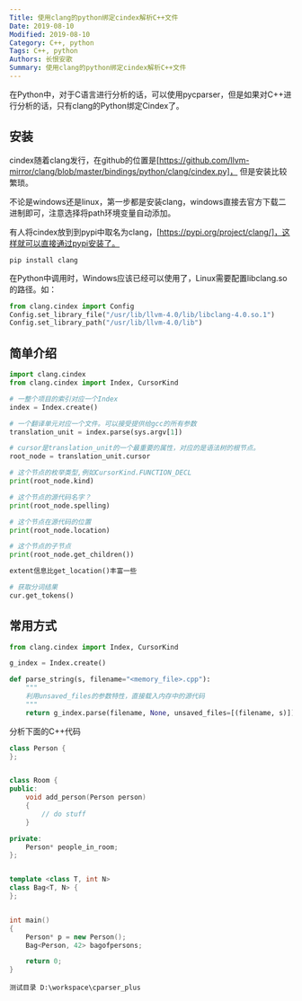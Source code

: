 ```yaml
---
Title: 使用clang的python绑定cindex解析C++文件
Date: 2019-08-10
Modified: 2019-08-10
Category: C++, python
Tags: C++, python
Authors: 长恨安歌
Summary: 使用clang的python绑定cindex解析C++文件
---
```


在Python中，对于C语言进行分析的话，可以使用pycparser，但是如果对C++进行分析的话，只有clang的Python绑定Cindex了。

## 安装
cindex随着clang发行，在github的位置是[https://github.com/llvm-mirror/clang/blob/master/bindings/python/clang/cindex.py]，
但是安装比较繁琐。

不论是windows还是linux，第一步都是安装clang，windows直接去官方下载二进制即可，注意选择将path环境变量自动添加。

有人将cindex放到到pypi中取名为clang，[https://pypi.org/project/clang/]，这样就可以直接通过pypi安装了。

```shell
pip install clang
```

在Python中调用时，Windows应该已经可以使用了，Linux需要配置libclang.so的路径。如：
```Python
from clang.cindex import Config
Config.set_library_file("/usr/lib/llvm-4.0/lib/libclang-4.0.so.1")
Config.set_library_path("/usr/lib/llvm-4.0/lib")
```

## 简单介绍

```Python
import clang.cindex
from clang.cindex import Index, CursorKind

# 一整个项目的索引对应一个Index
index = Index.create()

# 一个翻译单元对应一个文件。可以接受提供给gcc的所有参数
translation_unit = index.parse(sys.argv[1])

# cursor是translation_unit的一个最重要的属性，对应的是语法树的根节点。
root_node = translation_unit.cursor

# 这个节点的枚举类型,例如CursorKind.FUNCTION_DECL
print(root_node.kind)

# 这个节点的源代码名字？
print(root_node.spelling)

# 这个节点在源代码的位置
print(root_node.location)

# 这个节点的子节点
print(root_node.get_children())

extent信息比get_location()丰富一些

# 获取分词结果
cur.get_tokens()
```

## 常用方式

```Python
from clang.cindex import Index, CursorKind

g_index = Index.create()

def parse_string(s, filename="<memory_file>.cpp"):
    """
    利用unsaved_files的参数特性，直接载入内存中的源代码
    """
    return g_index.parse(filename, None, unsaved_files=[(filename, s)]).cursor


```

分析下面的C++代码
``` C++
class Person {
};


class Room {
public:
    void add_person(Person person)
    {
        // do stuff
    }

private:
    Person* people_in_room;
};


template <class T, int N>
class Bag<T, N> {
};


int main()
{
    Person* p = new Person();
    Bag<Person, 42> bagofpersons;

    return 0;
}
```



    测试目录 D:\workspace\cparser_plus